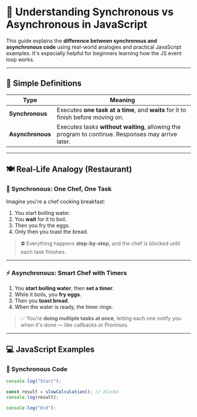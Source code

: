 # 🔄 Understanding Synchronous vs Asynchronous in JavaScript

This guide explains the **difference between synchronous and asynchronous code** using real-world analogies and practical JavaScript examples. It's especially helpful for beginners learning how the JS event loop works.

---

## 🧠 Simple Definitions

| Type           | Meaning                                                                 |
|----------------|-------------------------------------------------------------------------|
| **Synchronous** | Executes **one task at a time**, and **waits** for it to finish before moving on. |
| **Asynchronous** | Executes tasks **without waiting**, allowing the program to continue. Responses may arrive later. |

---

## 🍽 Real-Life Analogy (Restaurant)

### 🍳 Synchronous: One Chef, One Task

Imagine you're a chef cooking breakfast:

1. You start boiling water.
2. You **wait** for it to boil.
3. Then you fry the eggs.
4. Only then you toast the bread.

> ⛔ Everything happens **step-by-step**, and the chef is blocked until each task finishes.

---

### ⚡ Asynchronous: Smart Chef with Timers

1. You **start boiling water**, then **set a timer**.
2. While it boils, you **fry eggs**.
3. Then you **toast bread**.
4. When the water is ready, the timer rings.

> ✅ You're **doing multiple tasks at once**, letting each one notify you when it's done — like callbacks or Promises.

---

## 💻 JavaScript Examples

### 🐢 Synchronous Code

```js
console.log("Start");

const result = slowCalculation(); // blocks
console.log(result);

console.log("End");
